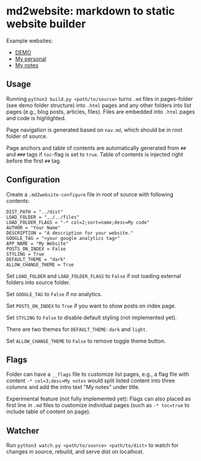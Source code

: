 # md2website: markdown to static website builder

Example websites:

- [DEMO](https://md2website.pages.dev/)
- [My personal](https://michaelsjoberg.com/)
- [My notes](https://notes.michaelsjoberg.com/)

## Usage

Running `python3 build.py <path/to/source>` turns `.md` files in pages-folder (see demo folder structure) into `.html` pages and any other folders into list pages (e.g., blog posts, articles, files). Files are embedded into `.html` pages and code is highlighted.

Page navigation is generated based on `nav.md`, which should be in root folder of source.

Page anchors and table of contents are automatically generated from `##` and `###` tags if `toc`-flag is set to `true`. Table of contents is injected right before the first `##` tag.

## Configuration

Create a `.md2website-configure` file in root of source with following contents:

```
DIST_PATH = "../dist"
LOAD_FOLDER = "../../files"
LOAD_FOLDER_FLAGS = "-* col=2;sort=name;desc=My code"
AUTHOR = "Your Name"
DESCRIPTION = "A description for your website."
GOOGLE_TAG = "<your google analytics tag>"
APP_NAME = "My Website"
POSTS_ON_INDEX = False
STYLING = True
DEFAULT_THEME = "dark"
ALLOW_CHANGE_THEME = True
```

Set `LOAD_FOLDER` and `LOAD_FOLDER_FLAGS` to `False` if not loading external folders into source folder.

Set `GOOGLE_TAG` to `False` if no analytics.

Set `POSTS_ON_INDEX` to `True` if you want to show posts on index page.

Set `STYLING` to `False` to disable default styling (not implemented yet).

There are two themes for `DEFAULT_THEME`: `dark` and `light`.

Set `ALLOW_CHANGE_THEME` to `False` to remove toggle theme button.


## Flags

Folder can have a `__flags` file to customize list pages, e.g., a flag file with content `-* col=3;desc=My notes` would split listed content into three columns and add the intro text "My notes" under title.

Experimental feature (not fully implemented yet): Flags can also placed as first line in `.md` files to customize individual pages (such as `-* toc=true` to include table of content on page).

## Watcher

Run `python3 watch.py <path/to/source> <path/to/dist>` to watch for changes in source, rebuild, and serve dist on localhost.
